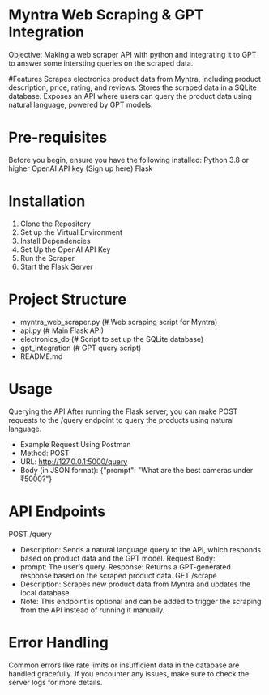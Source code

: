 # Myntra Web Scraping & GPT Integration
Objective: Making a web scraper API with python and integrating it to GPT to answer some intersting queries on the scraped data.

#Features
Scrapes electronics product data from Myntra, including product description, price, rating, and reviews.
Stores the scraped data in a SQLite database.
Exposes an API where users can query the product data using natural language, powered by GPT models.

# Pre-requisites
Before you begin, ensure you have the following installed:
Python 3.8 or higher
OpenAI API key (Sign up here)
Flask

# Installation
1. Clone the Repository
2. Set up the Virtual Environment
3. Install Dependencies
4. Set Up the OpenAI API Key
5. Run the Scraper
6. Start the Flask Server

# Project Structure
* myntra_web_scraper.py (# Web scraping script for Myntra)
* api.py (# Main Flask API)
* electronics_db (# Script to set up the SQLite database)
* gpt_integration (# GPT query script)
* README.md                 

# Usage
Querying the API
After running the Flask server, you can make POST requests to the /query endpoint to query the products using natural language.

* Example Request Using Postman
* Method: POST
* URL: http://127.0.0.1:5000/query
* Body (in JSON format): {"prompt": "What are the best cameras under ₹5000?"}

# API Endpoints
POST /query
* Description: Sends a natural language query to the API, which responds based on product data and the GPT model.
Request Body:
* prompt: The user’s query.
Response: Returns a GPT-generated response based on the scraped product data.
GET /scrape
* Description: Scrapes new product data from Myntra and updates the local database.
* Note: This endpoint is optional and can be added to trigger the scraping from the API instead of running it manually.

# Error Handling
Common errors like rate limits or insufficient data in the database are handled gracefully. 
If you encounter any issues, make sure to check the server logs for more details.
